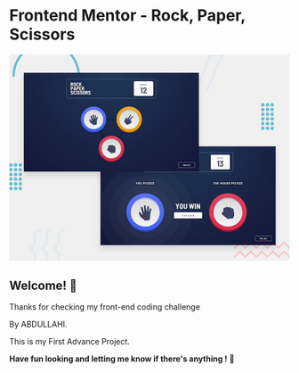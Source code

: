 # Frontend Mentor - Rock, Paper, Scissors

![Design preview for the Rock, Paper, Scissors coding challenge](./design/desktop-preview.jpg)

## Welcome! 👋

Thanks for checking  my  front-end coding challenge 

By ABDULLAHI.

This is my First Advance Project.

**Have fun looking and letting me know if there's anything !** 🚀
